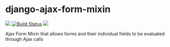 django-ajax-form-mixin
======================

[![](https://img.shields.io/pypi/v/django-ajax-forms-mega.svg)](https://pypi.python.org/pypi/django-ajax-forms-mega) [![Build Status](https://img.shields.io/travis/chrisspen/django-ajax-forms.svg?branch=master)](https://travis-ci.org/chrisspen/django-ajax-forms) [![](https://pyup.io/repos/github/chrisspen/django-ajax-forms/shield.svg)](https://pyup.io/repos/github/chrisspen/django-ajax-forms)

Ajax Form Mixin that allows forms and their individual fields to be evaluated through Ajax calls
